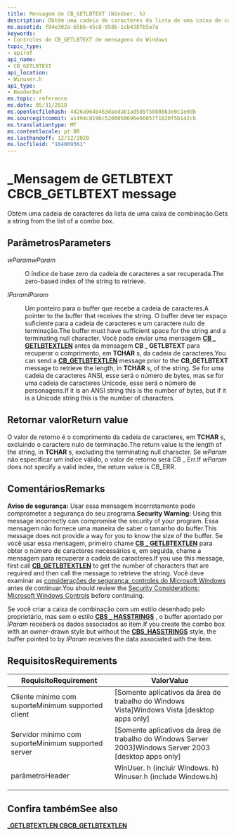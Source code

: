 ```yaml
---
title: Mensagem de CB_GETLBTEXT (WinUser. h)
description: Obtém uma cadeia de caracteres da lista de uma caixa de combinação.
ms.assetid: f84e302a-65bb-45c8-958b-1cb438fb5a7a
keywords:
- Controles de CB_GETLBTEXT de mensagens do Windows
topic_type:
- apiref
api_name:
- CB_GETLBTEXT
api_location:
- Winuser.h
api_type:
- HeaderDef
ms.topic: reference
ms.date: 05/31/2018
ms.openlocfilehash: 4d26a964b463daedab1ad5d9f50888b3e0c1e0db
ms.sourcegitcommit: a1494c819bc5200050696e66057f1020f5b142cb
ms.translationtype: MT
ms.contentlocale: pt-BR
ms.lasthandoff: 12/12/2020
ms.locfileid: "104009361"
---
```

# <a name="cb_getlbtext-message"></a><span data-ttu-id="6ea02-104">\_Mensagem de GETLBTEXT CB</span><span class="sxs-lookup"><span data-stu-id="6ea02-104">CB\_GETLBTEXT message</span></span>

<span data-ttu-id="6ea02-105">Obtém uma cadeia de caracteres da lista de uma caixa de combinação.</span><span class="sxs-lookup"><span data-stu-id="6ea02-105">Gets a string from the list of a combo box.</span></span>

## <a name="parameters"></a><span data-ttu-id="6ea02-106">Parâmetros</span><span class="sxs-lookup"><span data-stu-id="6ea02-106">Parameters</span></span>

<dl> <dt>

<span data-ttu-id="6ea02-107">*wParam*</span><span class="sxs-lookup"><span data-stu-id="6ea02-107">*wParam*</span></span> 
</dt> <dd>

<span data-ttu-id="6ea02-108">O índice de base zero da cadeia de caracteres a ser recuperada.</span><span class="sxs-lookup"><span data-stu-id="6ea02-108">The zero-based index of the string to retrieve.</span></span>

</dd> <dt>

<span data-ttu-id="6ea02-109">*lParam*</span><span class="sxs-lookup"><span data-stu-id="6ea02-109">*lParam*</span></span> 
</dt> <dd>

<span data-ttu-id="6ea02-110">Um ponteiro para o buffer que recebe a cadeia de caracteres.</span><span class="sxs-lookup"><span data-stu-id="6ea02-110">A pointer to the buffer that receives the string.</span></span> <span data-ttu-id="6ea02-111">O buffer deve ter espaço suficiente para a cadeia de caracteres e um caractere nulo de terminação.</span><span class="sxs-lookup"><span data-stu-id="6ea02-111">The buffer must have sufficient space for the string and a terminating null character.</span></span> <span data-ttu-id="6ea02-112">Você pode enviar uma mensagem [**CB \_ GETLBTEXTLEN**](cb-getlbtextlen.md) antes da mensagem **CB \_ GETLBTEXT** para recuperar o comprimento, em **TCHAR** s, da cadeia de caracteres.</span><span class="sxs-lookup"><span data-stu-id="6ea02-112">You can send a [**CB\_GETLBTEXTLEN**](cb-getlbtextlen.md) message prior to the **CB\_GETLBTEXT** message to retrieve the length, in **TCHAR** s, of the string.</span></span> <span data-ttu-id="6ea02-113">Se for uma cadeia de caracteres ANSI, esse será o número de bytes, mas se for uma cadeia de caracteres Unicode, esse será o número de personagens.</span><span class="sxs-lookup"><span data-stu-id="6ea02-113">If it is an ANSI string this is the number of bytes, but if it is a Unicode string this is the number of characters.</span></span>

</dd> </dl>

## <a name="return-value"></a><span data-ttu-id="6ea02-114">Retornar valor</span><span class="sxs-lookup"><span data-stu-id="6ea02-114">Return value</span></span>

<span data-ttu-id="6ea02-115">O valor de retorno é o comprimento da cadeia de caracteres, em **TCHAR** s, excluindo o caractere nulo de terminação.</span><span class="sxs-lookup"><span data-stu-id="6ea02-115">The return value is the length of the string, in **TCHAR** s, excluding the terminating null character.</span></span> <span data-ttu-id="6ea02-116">Se *wParam* não especificar um índice válido, o valor de retorno será CB \_ Err.</span><span class="sxs-lookup"><span data-stu-id="6ea02-116">If *wParam* does not specify a valid index, the return value is CB\_ERR.</span></span>

## <a name="remarks"></a><span data-ttu-id="6ea02-117">Comentários</span><span class="sxs-lookup"><span data-stu-id="6ea02-117">Remarks</span></span>

<span data-ttu-id="6ea02-118">**Aviso de segurança:** Usar essa mensagem incorretamente pode comprometer a segurança do seu programa.</span><span class="sxs-lookup"><span data-stu-id="6ea02-118">**Security Warning:** Using this message incorrectly can compromise the security of your program.</span></span> <span data-ttu-id="6ea02-119">Essa mensagem não fornece uma maneira de saber o tamanho do buffer.</span><span class="sxs-lookup"><span data-stu-id="6ea02-119">This message does not provide a way for you to know the size of the buffer.</span></span> <span data-ttu-id="6ea02-120">Se você usar essa mensagem, primeiro chame [**CB \_ GETLBTEXTLEN**](cb-getlbtextlen.md) para obter o número de caracteres necessários e, em seguida, chame a mensagem para recuperar a cadeia de caracteres.</span><span class="sxs-lookup"><span data-stu-id="6ea02-120">If you use this message, first call [**CB\_GETLBTEXTLEN**](cb-getlbtextlen.md) to get the number of characters that are required and then call the message to retrieve the string.</span></span> <span data-ttu-id="6ea02-121">Você deve examinar as [considerações de segurança: controles do Microsoft Windows](sec-comctls.md) antes de continuar.</span><span class="sxs-lookup"><span data-stu-id="6ea02-121">You should review the [Security Considerations: Microsoft Windows Controls](sec-comctls.md) before continuing.</span></span>

<span data-ttu-id="6ea02-122">Se você criar a caixa de combinação com um estilo desenhado pelo proprietário, mas sem o estilo [**CBS \_ HASSTRINGS**](combo-box-styles.md) , o buffer apontado por *lParam* receberá os dados associados ao item.</span><span class="sxs-lookup"><span data-stu-id="6ea02-122">If you create the combo box with an owner-drawn style but without the [**CBS\_HASSTRINGS**](combo-box-styles.md) style, the buffer pointed to by *lParam* receives the data associated with the item.</span></span>

## <a name="requirements"></a><span data-ttu-id="6ea02-123">Requisitos</span><span class="sxs-lookup"><span data-stu-id="6ea02-123">Requirements</span></span>



| <span data-ttu-id="6ea02-124">Requisito</span><span class="sxs-lookup"><span data-stu-id="6ea02-124">Requirement</span></span> | <span data-ttu-id="6ea02-125">Valor</span><span class="sxs-lookup"><span data-stu-id="6ea02-125">Value</span></span> |
|-------------------------------------|----------------------------------------------------------------------------------------------------------|
| <span data-ttu-id="6ea02-126">Cliente mínimo com suporte</span><span class="sxs-lookup"><span data-stu-id="6ea02-126">Minimum supported client</span></span><br/> | <span data-ttu-id="6ea02-127">\[Somente aplicativos da área de trabalho do Windows Vista\]</span><span class="sxs-lookup"><span data-stu-id="6ea02-127">Windows Vista \[desktop apps only\]</span></span><br/>                                                           |
| <span data-ttu-id="6ea02-128">Servidor mínimo com suporte</span><span class="sxs-lookup"><span data-stu-id="6ea02-128">Minimum supported server</span></span><br/> | <span data-ttu-id="6ea02-129">\[Somente aplicativos da área de trabalho do Windows Server 2003\]</span><span class="sxs-lookup"><span data-stu-id="6ea02-129">Windows Server 2003 \[desktop apps only\]</span></span><br/>                                                     |
| <span data-ttu-id="6ea02-130">parâmetro</span><span class="sxs-lookup"><span data-stu-id="6ea02-130">Header</span></span><br/>                   | <dl> <span data-ttu-id="6ea02-131"><dt>WinUser. h (incluir Windows. h)</dt></span><span class="sxs-lookup"><span data-stu-id="6ea02-131"><dt>Winuser.h (include Windows.h)</dt></span></span> </dl> |



## <a name="see-also"></a><span data-ttu-id="6ea02-132">Confira também</span><span class="sxs-lookup"><span data-stu-id="6ea02-132">See also</span></span>

<dl> <dt>

[<span data-ttu-id="6ea02-133">**\_GETLBTEXTLEN CB**</span><span class="sxs-lookup"><span data-stu-id="6ea02-133">**CB\_GETLBTEXTLEN**</span></span>](cb-getlbtextlen.md)
</dt> </dl>

 

 





